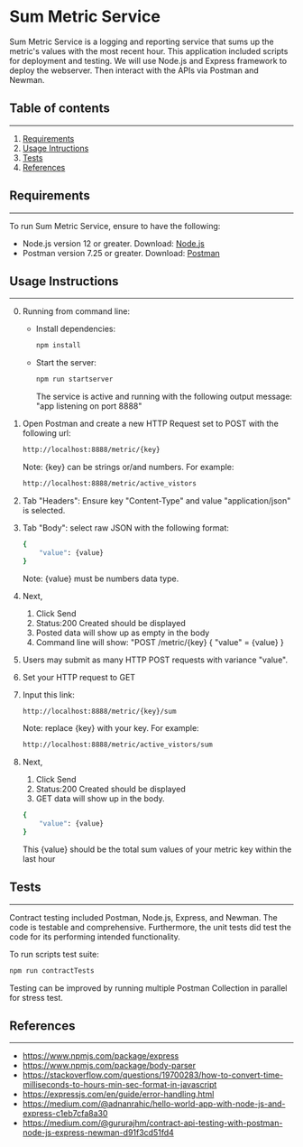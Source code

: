 # Sum Metric Service

Sum Metric Service is a logging and reporting service that sums up the metric's values with the most recent hour. This application included scripts for deployment and testing.
We will use Node.js and Express framework to deploy the webserver. Then interact with the APIs via Postman and Newman.

## Table of contents
---
1) [Requirements](#requirements)
2) [Usage Intructions](#usage-instructions)
3) [Tests](#tests)
4) [References](#references)

## Requirements
---
To run Sum Metric Service, ensure to have the following:
  * Node.js version 12 or greater. Download: [Node.js](https://nodejs.org/en/download/)
  * Postman version 7.25 or greater. Download: [Postman](https://www.postman.com/downloads/)

## Usage Instructions
---

0) Running from command line:
    * Install dependencies:
      ```sh
      npm install
      ```
    * Start the server:
       ```sh
       npm run startserver
       ```
       The service is active and running with the following output message: "app listening on port 8888"

1) Open Postman and create a new HTTP Request set to POST with the following url:
    ```sh
    http://localhost:8888/metric/{key}
    ```
    Note: {key} can be strings or/and numbers. For example:
    ```sh 
    http://localhost:8888/metric/active_vistors
    ```

2) Tab "Headers": Ensure key "Content-Type" and value "application/json" is selected.
   
3) Tab "Body": select raw JSON with the following format: 
   ```sh 
   {
       "value": {value}
   }
   ```
   Note: {value} must be numbers data type.

4) Next, 
   1) Click Send
   2) Status:200 Created should be displayed
   3) Posted data will show up as empty in the body
   4) Command line will show: "POST /metric/{key} { "value" = {value} }
   
5) Users may submit as many HTTP POST requests with variance "value".
6) Set your HTTP request to GET
7) Input this link: 
   ```sh
   http://localhost:8888/metric/{key}/sum
   ```
   Note: replace {key} with your key. For example:
    ```sh 
    http://localhost:8888/metric/active_vistors/sum
    ```
8) Next,
   1) Click Send
   2) Status:200 Created should be displayed
   3) GET data will show up in the body.
    ```sh
    {
        "value": {value}
    }
    ```
    This {value} should be the total sum values of your metric key within the last hour

## Tests
---
Contract testing included Postman, Node.js, Express, and Newman. The code is testable and comprehensive. Furthermore, the unit tests did test the code for its performing intended functionality. 

To run scripts test suite:
```sh
npm run contractTests
```

Testing can be improved by running multiple Postman Collection in parallel for stress test.

## References
---
* https://www.npmjs.com/package/express
* https://www.npmjs.com/package/body-parser
* https://stackoverflow.com/questions/19700283/how-to-convert-time-milliseconds-to-hours-min-sec-format-in-javascript
* https://expressjs.com/en/guide/error-handling.html
* https://medium.com/@adnanrahic/hello-world-app-with-node-js-and-express-c1eb7cfa8a30
* https://medium.com/@gururajhm/contract-api-testing-with-postman-node-js-express-newman-d91f3cd51fd4
